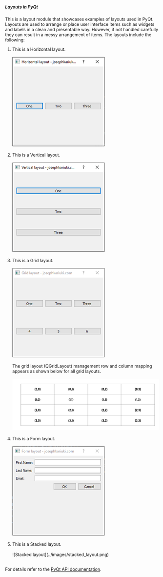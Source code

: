 ##### Layouts in PyQt

This is a layout module that showcases examples of layouts used in PyQt. Layouts are used to arrange or place user interface 
items such as widgets and labels in a clean and presentable way. However, if not handled carefully they can result in a
messy arrangement of items. The layouts include the following:

1. This is a Horizontal layout. <br /><br /> ![Horizontal layout](../images/horizontal_layout.png)<br /><br />
2. This is a Vertical layout. <br /><br /> ![Vertical layout](../images/vertical_layout.png)<br /><br />
3. This is a Grid layout. <br /><br /> ![Grid layout](../images/grid_layout.png)<br /><br />
   The grid layout (QGridLayout) management row and column mapping appears as shown below for all grid layouts.<br /><br />
   ![Grid layout](../images/grid_layout_1.png)<br /><br />
4. This is a Form layout. <br /><br /> ![Form layout](../images/form_layout.png)<br /><br />
5. This is a Stacked layout. <br /><br /> ![Stacked layout]&#40;../images/stacked_layout.png&#41;<br /><br />

For details refer to the [PyQt  API documentation](https://doc.qt.io/qtforpython-5/api.html).